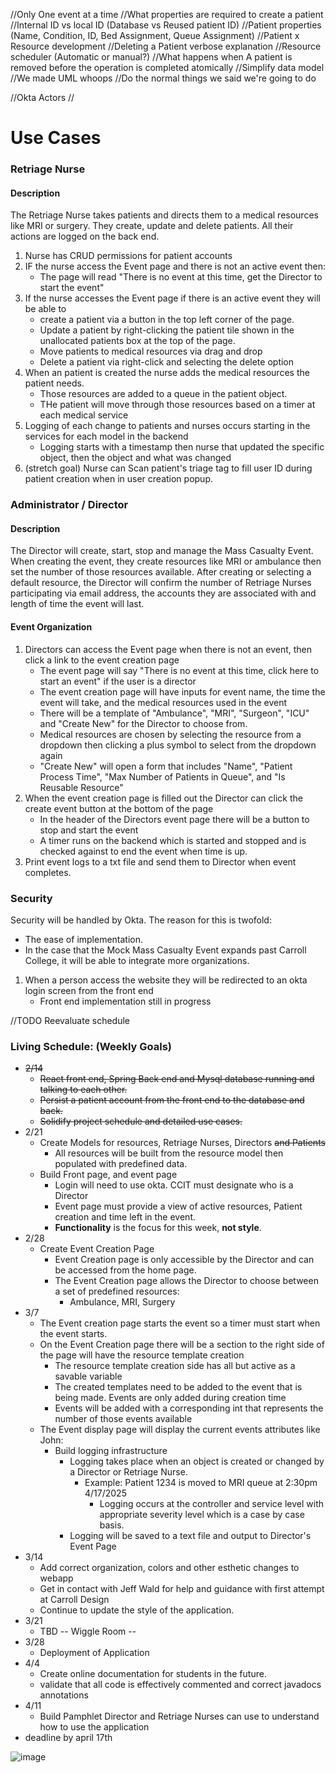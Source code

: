 //Only One event at a time
//What properties are required to create a patient
    //Internal ID vs local ID (Database vs Reused patient ID)
//Patient properties (Name, Condition, ID, Bed Assignment, Queue Assignment)
//Patient x Resource development
//Deleting a Patient verbose explanation
//Resource scheduler (Automatic or manual?) 
    //What happens when A patient is removed before the operation is completed atomically
//Simplify data model
    //We made UML whoops
//Do the normal things we said we're going to do

//Okta Actors
    //

# Use Cases

### Retriage Nurse

#### Description

The Retriage Nurse takes patients and directs them to a medical resources like MRI or surgery. They create, update and
delete
patients. All their actions are logged on the back end.

1. Nurse has CRUD permissions for patient accounts
2. IF the nurse access the Event page and there is not an active event then:
    - The page will read "There is no event at this time, get the Director to start the event"
3. If the nurse accesses the Event page if there is an active event they will be able to
    - create a patient via a button in the top left corner of the page.
    - Update a patient by right-clicking the patient tile shown in the unallocated patients box at the top of the page.
    - Move patients to medical resources via drag and drop
    - Delete a patient via right-click and selecting the delete option
4. When an patient is created the nurse adds the medical resources the patient needs.
    - Those resources are added to a queue in the patient object.
    - THe patient will move through those resources based on a timer at each medical service
5. Logging of each change to patients and nurses occurs starting in the services for each model in the backend
    - Logging starts with a timestamp then nurse that updated the specific object, then the object and what was changed
6. (stretch goal) Nurse can Scan patient's triage tag to fill user ID during patient creation when in user creation
   popup.

### Administrator / Director

#### Description

The Director will create, start, stop and manage the Mass Casualty Event.
When creating the event, they create resources like MRI or ambulance then set the number of those resources available.
After creating or selecting a default resource,
the Director will confirm the number of Retriage Nurses participating via email address,
the accounts they are associated with and length of time the event will last.

#### Event Organization

1. Directors can access the Event page when there is not an event, then click a link to the event creation page
    - The event page will say "There is no event at this time, click here to start an event" if the user is a director
    - The event creation page will have inputs for event name, the time the event will take, and the medical resources
      used in the event
    - There will be a template of "Ambulance", "MRI", "Surgeon", "ICU" and "Create New" for the Director to choose from.
    - Medical resources are chosen by selecting the resource from a dropdown then clicking a plus symbol to select from
      the dropdown again
    - "Create New" will open a form that includes "Name", "Patient Process Time", "Max Number of Patients in Queue",
      and "Is Reusable Resource"
3. When the event creation page is filled out the Director can click the create event button at the bottom of the page
    - In the header of the Directors event page there will be a button to stop and start the event
    - A timer runs on the backend which is started and stopped and is checked against to end the event when time is up.
4. Print event logs to a txt file and send them to Director when event completes.

### Security

Security will be handled by Okta.
The reason for this is twofold:

- The ease of implementation.
- In the case that the Mock Mass Casualty Event expands past Carroll College,
  it will be able to integrate more organizations.

1. When a person access the website they will be redirected to an okta login screen from the front end
    - Front end implementation still in progress

//TODO Reevaluate schedule

### Living Schedule: (Weekly Goals)

- ~~2/14~~
    - ~~React front end, Spring Back end and Mysql database running and talking to each other.~~
    - ~~Persist a patient account from the front end to the database and back.~~
    - ~~Solidify project schedule and detailed use cases.~~
- 2/21
    - Create Models for resources, Retriage Nurses, Directors ~~and Patients~~
        - All resources will be built from the resource model then populated with predefined data.
    - Build Front page, and event page
        - Login will need to use okta. CCIT must designate who is a Director
        - Event page must provide a view of active resources, Patient creation and time left in the event.
        - **Functionality** is the focus for this week, **not style**.
- 2/28
    - Create Event Creation Page
        - Event Creation page is only accessible by the Director and can be accessed from the home page.
        - The Event Creation page allows the Director to choose between a set of predefined resources:
            - Ambulance, MRI, Surgery
- 3/7
    - The Event creation page starts the event so a timer must start when the event starts.
    - On the Event Creation page there will be a section to the right side of the page will have the resource template creation
      - The resource template creation side has all but active as a savable variable
      - The created templates need to be added to the event that is being made. Events are only added during creation time
      - Events will be added with a corresponding int that represents the number of those events available
    - The Event display page will display the current events attributes like 
      John:
        - Build logging infrastructure
          - Logging takes place when an object is created or changed by a Director or Retriage Nurse.
              - Example: Patient 1234 is moved to MRI queue at 2:30pm 4/17/2025
                - Logging occurs at the controller and service level with appropriate severity level which is a case by case basis. 
          - Logging will be saved to a text file and output to Director's Event Page
- 3/14
    - Add correct organization, colors and other esthetic changes to webapp
    - Get in contact with Jeff Wald for help and guidance with first attempt at Carroll Design
    - Continue to update the style of the application.
- 3/21
    - TBD -- Wiggle Room --
- 3/28
    - Deployment of Application
- 4/4
    - Create online documentation for students in the future.
    - validate that all code is effectively commented and correct javadocs annotations
- 4/11
    - Build Pamphlet Director and Retriage Nurses can use to understand how to use the application
- deadline by april 17th

![image](https://github.com/user-attachments/assets/2f966fef-0dfd-47a8-872a-21263b0eb799)

